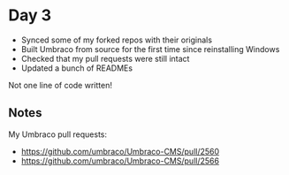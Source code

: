 # Day 3

- Synced some of my forked repos with their originals
- Built Umbraco from source for the first time since reinstalling Windows
- Checked that my pull requests were still intact
- Updated a bunch of READMEs

Not one line of code written!

## Notes

My Umbraco pull requests:
- https://github.com/umbraco/Umbraco-CMS/pull/2560
- https://github.com/umbraco/Umbraco-CMS/pull/2566
